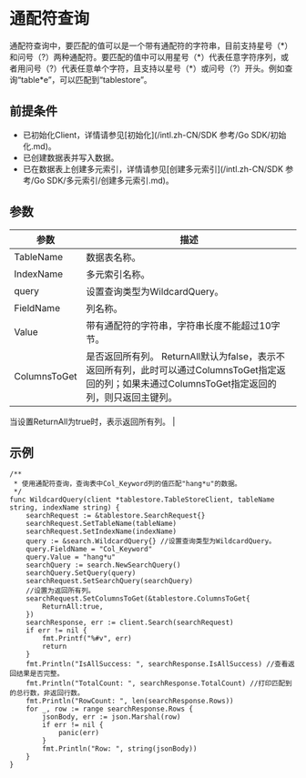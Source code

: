 # 通配符查询

通配符查询中，要匹配的值可以是一个带有通配符的字符串，目前支持星号（\*）和问号（?）两种通配符。要匹配的值中可以用星号（\*）代表任意字符序列，或者用问号（?）代表任意单个字符，且支持以星号（\*）或问号（?）开头。例如查询“table\*e”，可以匹配到“tablestore”。

## 前提条件

-   已初始化Client，详情请参见[初始化](/intl.zh-CN/SDK 参考/Go SDK/初始化.md)。
-   已创建数据表并写入数据。
-   已在数据表上创建多元索引，详情请参见[创建多元索引](/intl.zh-CN/SDK 参考/Go SDK/多元索引/创建多元索引.md)。

## 参数

|参数|描述|
|--|--|
|TableName|数据表名称。|
|IndexName|多元索引名称。|
|query|设置查询类型为WildcardQuery。|
|FieldName|列名称。|
|Value|带有通配符的字符串，字符串长度不能超过10字节。|
|ColumnsToGet|是否返回所有列。 ReturnAll默认为false，表示不返回所有列，此时可以通过ColumnsToGet指定返回的列；如果未通过ColumnsToGet指定返回的列，则只返回主键列。

当设置ReturnAll为true时，表示返回所有列。 |

## 示例

```
/**
 * 使用通配符查询，查询表中Col_Keyword列的值匹配"hang*u"的数据。
 */
func WildcardQuery(client *tablestore.TableStoreClient, tableName string, indexName string) {
    searchRequest := &tablestore.SearchRequest{}
    searchRequest.SetTableName(tableName)
    searchRequest.SetIndexName(indexName)
    query := &search.WildcardQuery{} //设置查询类型为WildcardQuery。
    query.FieldName = "Col_Keyword"
    query.Value = "hang*u"
    searchQuery := search.NewSearchQuery()
    searchQuery.SetQuery(query)
    searchRequest.SetSearchQuery(searchQuery)
    //设置为返回所有列。
    searchRequest.SetColumnsToGet(&tablestore.ColumnsToGet{
        ReturnAll:true,
    })
    searchResponse, err := client.Search(searchRequest)
    if err != nil {
        fmt.Printf("%#v", err)
        return
    }
    fmt.Println("IsAllSuccess: ", searchResponse.IsAllSuccess) //查看返回结果是否完整。
    fmt.Println("TotalCount: ", searchResponse.TotalCount) //打印匹配到的总行数，非返回行数。
    fmt.Println("RowCount: ", len(searchResponse.Rows))
    for _, row := range searchResponse.Rows {
        jsonBody, err := json.Marshal(row)
        if err != nil {
            panic(err)
        }
        fmt.Println("Row: ", string(jsonBody))
    }
}
```

